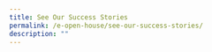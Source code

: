 ```yaml
---
title: See Our Success Stories
permalink: /e-open-house/see-our-success-stories/
description: ""
---
```

